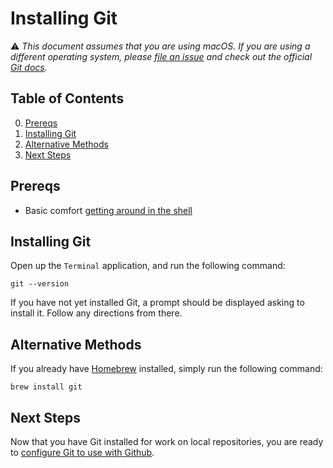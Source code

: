 # Installing Git

⚠️ *This document assumes that you are using macOS. If you are using a different operating system, please [file an issue](Issues.md) and check out the official [Git docs](https://git-scm.com/book/en/v2/Getting-Started-Installing-Git).*

## Table of Contents

0. [Prereqs](#prereqs)
1. [Installing Git](#installing-git)
2. [Alternative Methods](#alternative-methods)
3. [Next Steps](#next-steps) 

## Prereqs

- Basic comfort [getting around in the shell](GettingAroundShell.md)

## Installing Git

Open up the `Terminal` application, and run the following command:

	git --version
	
If you have not yet installed Git, a prompt should be displayed asking to install it. Follow any directions from there.

## Alternative Methods

If you already have [Homebrew](https://brew.sh) installed, simply run the following command:

	brew install git

## Next Steps

Now that you have Git installed for work on local repositories, you are ready to [configure Git to use with Github](ConfigGit.md).